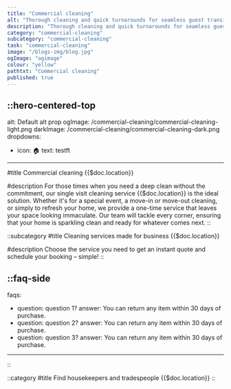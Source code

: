 ```yaml
---
title: "Commercial cleaning"
alt: "Thorough cleaning and quick turnarounds for seamless guest transitions"
description: "Thorough cleaning and quick turnarounds for seamless guest transitions"
category: "commercial-cleaning"
subcategory: "commercial-cleaning"
task: "commercial-cleaning"
image: "/blogs-img/blog.jpg"
ogImage: "ogimage"
colour: "yellow"
pathtxt: "Commercial cleaning"
published: true
---
```


::hero-centered-top
---
alt: Default alt prop
ogImage: /commercial-cleaning/commercial-cleaning-light.png
darkImage: /commercial-cleaning/commercial-cleaning-dark.png
dropdowns:
  - icon: 🏠
    text: testft
---

#title
Commercial cleaning {{$doc.location}}

#description
For those times when you need a deep clean without the commitment, our single visit cleaning service {{$doc.location}} is the ideal solution. Whether it's for a special event, a move-in or move-out cleaning, or simply to refresh your home, we provide a one-time service that leaves your space looking immaculate. Our team will tackle every corner, ensuring that your home is sparkling clean and ready for whatever comes next.
::

::subcategory
#title
Cleaning services made for business {{$doc.location}}

#description
Choose the service you need to get an instant quote and schedule your booking – simple!
::

::faq-side
---
faqs:
- question: question 1?
  answer: You can return any item within 30 days of purchase.
- question: question 2?
  answer: You can return any item within 30 days of purchase.
- question: question 3?
  answer: You can return any item within 30 days of purchase.
---
::

::category
#title
Find housekeepers and tradespeople {{$doc.location}}
::